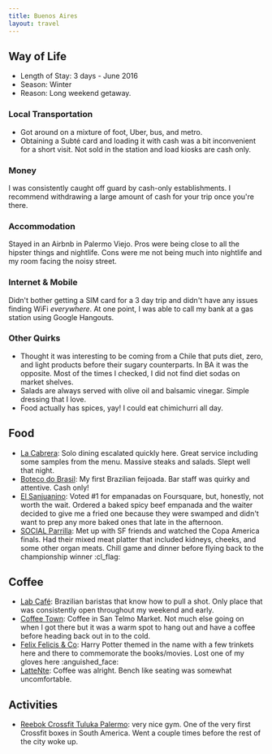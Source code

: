 ```yaml
---
title: Buenos Aires
layout: travel
---
```

## Way of Life
* Length of Stay: 3 days - June 2016
* Season: Winter
* Reason: Long weekend getaway.

### Local Transportation

* Got around on a mixture of foot, Uber, bus, and metro.
* Obtaining a Subté card and loading it with cash was a bit inconvenient for a short visit. Not sold in the station and load kiosks are cash only.

### Money

I was consistently caught off guard by cash-only establishments.
I recommend withdrawing a large amount of cash for your trip once you're there.

### Accommodation

Stayed in an Airbnb in Palermo Viejo.
Pros were being close to all the hipster things and nightlife.
Cons were me not being much into nightlife and my room facing the noisy street.

### Internet & Mobile

Didn't bother getting a SIM card for a 3 day trip and didn't have any issues finding WiFi _everywhere_.
At one point, I was able to call my bank at a gas station using Google Hangouts.

### Other Quirks
* Thought it was interesting to be coming from a Chile that puts diet, zero, and light products before their
sugary counterparts. In BA it was the opposite. Most of the times I checked, I did not find diet sodas on market shelves.
* Salads are always served with olive oil and balsamic vinegar. Simple dressing that I love.
* Food actually has spices, yay! I could eat chimichurri all day.

## Food
* [La Cabrera](http://4sq.com/oT2uRm): Solo dining escalated quickly here. Great service including some samples from the menu. Massive steaks and salads. Slept well that night.
* [Boteco do Brasil](http://4sq.com/sIE0RG): My first Brazilian feijoada. Bar staff was quirky and attentive. Cash only!
* [El Sanjuanino](http://4sq.com/t9MnzD): Voted #1 for empanadas on Foursquare, but, honestly, not worth the wait. Ordered a baked spicy beef empanada and the waiter decided to give me a fried one because they were swamped and didn't want to prep any more baked ones that late in the afternoon.
* [SOCIAL Parrilla](http://4sq.com/1zcT3uC): Met up with SF friends and watched the Copa America finals. Had their mixed meat platter that included kidneys, cheeks, and some other organ meats. Chill game and dinner before flying back to the championship winner :cl_flag:

## Coffee

* [Lab Café](https://foursquare.com/v/lab-training-center--coffee-shop/542c714a498ed1d8ff638938): Brazilian baristas that know how to pull a shot. Only place that was consistently open throughout my weekend and early.
* [Coffee Town](https://foursquare.com/v/coffee-town/50b0b9f0e4b04cb0a21732d3): Coffee in San Telmo Market. Not much else going on when I got there but it was a warm spot to hang out and have a coffee before heading back out in to the cold.
* [Felix Felicis & Co](https://foursquare.com/v/felix-felicis--co/5516bb56498ec1fbae8d14ab): Harry Potter themed in the name with a few trinkets here and there to commemorate the books/movies. Lost one of my gloves here :anguished_face:
* [LatteNte](https://foursquare.com/v/lattente/50a3c612e4b0b35f502fbb21): Coffee was alright. Bench like seating was somewhat uncomfortable.

## Activities

* [Reebok Crossfit Tuluka Palermo](http://4sq.com/QO16wS): very nice gym. One of the very first Crossfit boxes in South America. Went a couple times before the rest of the city woke up.
